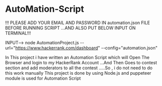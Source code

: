 # AutoMation-Script

 !!! PLEASE ADD YOUR EMAIL AND PASSWORD IN automation.json FILE BEFORE RUNNING SCRIPT ...AND ALSO PUT BELOW INPUT ON TERMINAL!!!
 
 INPUT-->  node AutomationProject.js --url="https://www.hackerrank.com/dashboard" --config="automation.json"
 
 
In This project i have written an Automation Script which will Open The Browser and login to my HackerRank Account ...And Then Goes to contest section and add moderators
to all the contest .....So , i do not need to do this work manually
This project is done by using Node.js and puppeteer module is used for Automation Script
